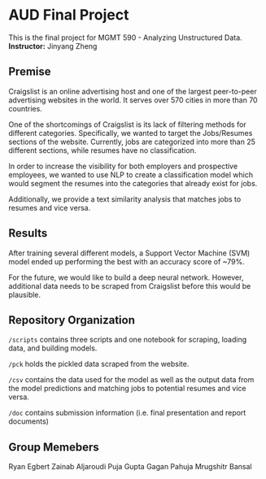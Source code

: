 # AUD Final Project
This is the final project for MGMT 590 - Analyzing Unstructured Data. **Instructor:** Jinyang Zheng

## Premise
Craigslist is an online advertising host and one of the largest peer-to-peer advertising websites in the world. It serves
over 570 cities in more than 70 countries.

One of the shortcomings of Craigslist is its lack of filtering methods for different categories. Specifically, we wanted to 
target the Jobs/Resumes sections of the website. Currently, jobs are categorized into more than 25 different sections, while
resumes have no classification.

In order to increase the visibility for both employers and prospective employees, we wanted to use NLP to create a classification
model which would segment the resumes into the categories that already exist for jobs.

Additionally, we provide a text similarity analysis that matches jobs to resumes and vice versa.

## Results
After training several different models, a Support Vector Machine (SVM) model ended up performing the best with an accuracy
score of ~79%.

For the future, we would like to build a deep neural network. However, additional data needs to be scraped from Craigslist
before this would be plausible.

## Repository Organization
```/scripts``` contains three scripts and one notebook for scraping, loading data, and building models.

```/pck``` holds the pickled data scraped from the website.

```/csv``` contains the data used for the model as well as the output data from the model predictions and matching jobs to 
potential resumes and vice versa.

```/doc``` contains submission information (i.e. final presentation and report documents)

## Group Memebers
Ryan Egbert
Zainab Aljaroudi
Puja Gupta
Gagan Pahuja
Mrugshitr Bansal

